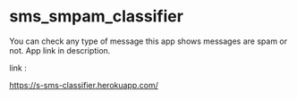 # sms_smpam_classifier
You can check any type of message this app shows messages are spam or not. App link in description.

link : 

https://s-sms-classifier.herokuapp.com/
